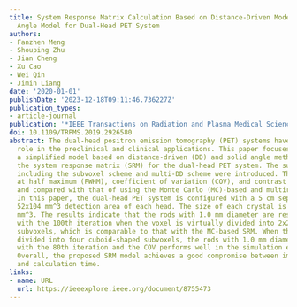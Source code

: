 ```yaml
---
title: System Response Matrix Calculation Based on Distance-Driven Model and Solid
  Angle Model for Dual-Head PET System
authors:
- Fanzhen Meng
- Shouping Zhu
- Jian Cheng
- Xu Cao
- Wei Qin
- Jimin Liang
date: '2020-01-01'
publishDate: '2023-12-18T09:11:46.736227Z'
publication_types:
- article-journal
publication: '*IEEE Transactions on Radiation and Plasma Medical Sciences*'
doi: 10.1109/TRPMS.2019.2926580
abstract: The dual-head positron emission tomography (PET) systems have an importance
  role in the preclinical and clinical applications. This paper focuses on developing
  a simplified model based on distance-driven (DD) and solid angle method to calculate
  the system response matrix (SRM) for the dual-head PET system. The subsampling schemes,
  including the subvoxel scheme and multi-DD scheme were introduced. The full width
  at half maximum (FWHM), coefficient of variation (COV), and contrast were computed
  and compared with that of using the Monte Carlo (MC)-based and multiray methods.
  In this paper, the dual-head PET system is configured with a 5 cm separation and
  52x104 mm^3 detection area of each head. The size of each crystal is 13x1.89x1.89
  mm^3. The results indicate that the rods with 1.0 mm diameter are resolved basically
  with the 100th iteration when the voxel is virtually divided into 2x2x2 and 4x4x4
  subvoxels, which is comparable to that with the MC-based SRM. When the voxel is
  divided into four cuboid-shaped subvoxels, the rods with 1.0 mm diameter are resolved
  with the 80th iteration and the COV performs well in the simulation experiment.
  Overall, the proposed SRM model achieves a good compromise between image quality
  and calculation time.
links:
- name: URL
  url: https://ieeexplore.ieee.org/document/8755473
---
```

